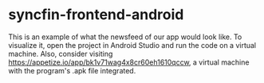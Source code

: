# syncfin-frontend-android
This is an example of what the newsfeed of our app would look like.
To visualize it, open the project in Android Studio and run the code on a virtual machine.
Also, consider visiting https://appetize.io/app/bk1v71wag4x8cr60eh1610qccw, a virtual machine with the program's .apk file integrated.
